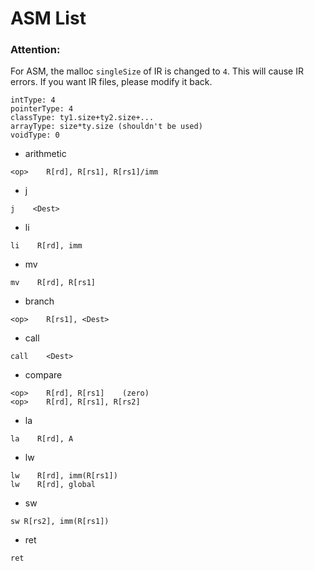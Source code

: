 # ASM List

### Attention:

For ASM, the malloc `singleSize` of IR is changed to `4`. This will cause IR errors. If you want IR files, please modify it back.

```
intType: 4
pointerType: 4
classType: ty1.size+ty2.size+...
arrayType: size*ty.size (shouldn't be used)
voidType: 0
```

+ arithmetic

```
<op>    R[rd], R[rs1], R[rs1]/imm
```

+ j

```
j    <Dest>
```

+ li

```
li    R[rd], imm
```

+ mv

```
mv    R[rd], R[rs1]
```

+ branch

```
<op>    R[rs1], <Dest>
```

+ call

```
call    <Dest>
```

+ compare

```
<op>    R[rd], R[rs1]    (zero)
<op>    R[rd], R[rs1], R[rs2]
```

+ la

```
la    R[rd], A
```

+ lw

```
lw    R[rd], imm(R[rs1])
lw    R[rd], global
```

+ sw

```
sw R[rs2], imm(R[rs1])
```

+ ret

```
ret
```